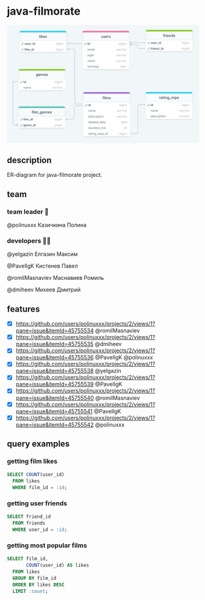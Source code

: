 # java-filmorate

![ER-diagram](src/main/resources/db/er-diagram.png)

## description
ER-diagram for java-filmorate project.

## team
### team leader :muscle:
@polinuxxx Казичкина Полина
### developers :man_technologist:
@yelgazin Елгазин Максим

@PavelIgK Кистенев Павел

@romilMasnaviev Маснавиев Ромиль

@dmiheev Михеев Дмитрий

## features

- [x] https://github.com/users/polinuxxx/projects/2/views/1?pane=issue&itemId=45755534 @romilMasnaviev
- [x] https://github.com/users/polinuxxx/projects/2/views/1?pane=issue&itemId=45755535 @dmiheev
- [x] https://github.com/users/polinuxxx/projects/2/views/1?pane=issue&itemId=45755536 @PavelIgK @polinuxxx 
- [x] https://github.com/users/polinuxxx/projects/2/views/1?pane=issue&itemId=45755538 @yelgazin
- [x] https://github.com/users/polinuxxx/projects/2/views/1?pane=issue&itemId=45755539 @PavelIgK
- [x] https://github.com/users/polinuxxx/projects/2/views/1?pane=issue&itemId=45755540 @romilMasnaviev
- [x] https://github.com/users/polinuxxx/projects/2/views/1?pane=issue&itemId=45755541 @PavelIgK
- [x] https://github.com/users/polinuxxx/projects/2/views/1?pane=issue&itemId=45755542 @polinuxxx

## query examples
### getting film likes
```sql
SELECT COUNT(user_id)
  FROM likes
  WHERE film_id = :id;
```
### getting user friends
```sql
SELECT friend_id
  FROM friends
  WHERE user_id = :id;
```
### getting most popular films
```sql
SELECT film_id,
       COUNT(user_id) AS likes
  FROM likes
  GROUP BY film_id
  ORDER BY likes DESC
  LIMIT :count;
```

